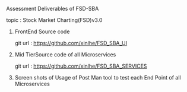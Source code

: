 Assessment Deliverables of FSD-SBA

topic : Stock Market Charting(FSD)v3.0

1. FrontEnd Source code

	git url : https://github.com/xinlhe/FSD_SBA_UI

2. Mid TierSource code of all Microservices
	
	git url : https://github.com/xinlhe/FSD_SBA_SERVICES
	
3. Screen shots of Usage of Post Man tool to test each End Point of all Microservices


